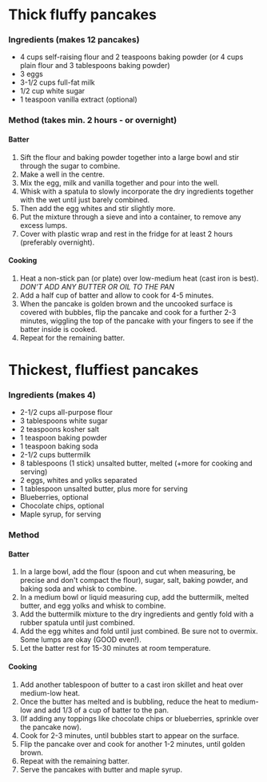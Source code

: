 # Thick fluffy pancakes

### Ingredients (makes 12 pancakes)

* 4 cups self-raising flour and 2 teaspoons baking powder (or 4 cups plain flour and 3 tablespoons baking powder)
* 3 eggs
* 3-1/2 cups full-fat milk
* 1/2 cup white sugar 
* 1 teaspoon vanilla extract (optional)


### Method (takes min. 2 hours - or overnight)

#### Batter

1. Sift the flour and baking powder together into a large bowl and stir through the sugar to combine.
1. Make a well in the centre.
1. Mix the egg, milk and vanilla together and pour into the well.
1. Whisk with a spatula to slowly incorporate the dry ingredients together with the wet until just barely combined.
1. Then add the egg whites and stir slightly more.
1. Put the mixture through a sieve and into a container, to remove any excess lumps.
1. Cover with plastic wrap and rest in the fridge for at least 2 hours (preferably overnight).


#### Cooking

1. Heat a non-stick pan (or plate) over low-medium heat (cast iron is best). *DON’T ADD ANY BUTTER OR OIL TO THE PAN*
1. Add a half cup of batter and allow to cook for 4-5 minutes.
1. When the pancake is golden brown and the uncooked surface is covered with bubbles, flip the pancake and cook for a further 2-3 minutes, wiggling the top of the pancake with your fingers to see if the batter inside is cooked.
1. Repeat for the remaining batter.



# Thickest, fluffiest pancakes

### Ingredients (makes 4)

* 2-1/2 cups all-purpose flour
* 3 tablespoons white sugar
* 2 teaspoons kosher salt
* 1 teaspoon baking powder
* 1 teaspoon baking soda
* 2-1/2 cups buttermilk
* 8 tablespoons (1 stick) unsalted butter, melted (+more for cooking and serving)
* 2 eggs, whites and yolks separated
* 1 tablespoon unsalted butter, plus more for serving
* Blueberries, optional
* Chocolate chips, optional
* Maple syrup, for serving


### Method

#### Batter

1. In a large bowl, add the flour (spoon and cut when measuring, be precise and don't compact the flour), sugar, salt, baking powder, and baking soda and whisk to combine.
1. In a medium bowl or liquid measuring cup, add the buttermilk, melted butter, and egg yolks and whisk to combine.
1. Add the buttermilk mixture to the dry ingredients and gently fold with a rubber spatula until just combined.
1. Add the egg whites and fold until just combined. Be sure not to overmix. Some lumps are okay (GOOD even!).
1. Let the batter rest for 15-30 minutes at room temperature.


#### Cooking

1. Add another tablespoon of butter to a cast iron skillet and heat over medium-low heat.
1. Once the butter has melted and is bubbling, reduce the heat to medium-low and add 1/3 of a cup of batter to the pan.
1. (If adding any toppings like chocolate chips or blueberries, sprinkle over the pancake now).
1. Cook for 2-3 minutes, until bubbles start to appear on the surface.
1. Flip the pancake over and cook for another 1-2 minutes, until golden brown.
1. Repeat with the remaining batter.
1. Serve the pancakes with butter and maple syrup.

